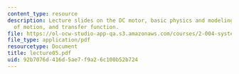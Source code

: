 ```yaml
---
content_type: resource
description: Lecture slides on the DC motor, basic physics and modeling, equation
  of motion, and transfer function.
file: https://ol-ocw-studio-app-qa.s3.amazonaws.com/courses/2-004-systems-modeling-and-control-ii-fall-2007/92b7076d416d5ae7f9a26c100b52b724_lecture05.pdf
file_type: application/pdf
resourcetype: Document
title: lecture05.pdf
uid: 92b7076d-416d-5ae7-f9a2-6c100b52b724
---
```

